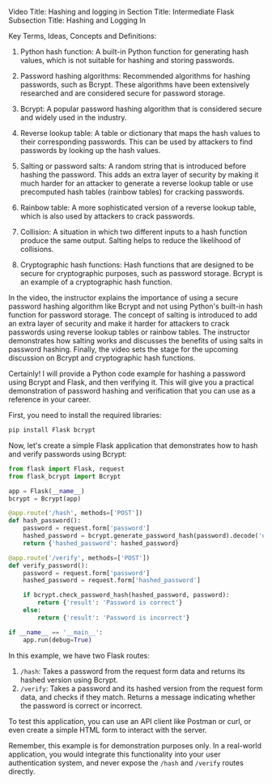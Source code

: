 Video Title: Hashing and logging in
Section Title: Intermediate Flask
Subsection Title: Hashing and Logging In

Key Terms, Ideas, Concepts and Definitions:

1. Python hash function: A built-in Python function for generating hash values, which is not suitable for hashing and storing passwords.

2. Password hashing algorithms: Recommended algorithms for hashing passwords, such as Bcrypt. These algorithms have been extensively researched and are considered secure for password storage.

3. Bcrypt: A popular password hashing algorithm that is considered secure and widely used in the industry.

4. Reverse lookup table: A table or dictionary that maps the hash values to their corresponding passwords. This can be used by attackers to find passwords by looking up the hash values.

5. Salting or password salts: A random string that is introduced before hashing the password. This adds an extra layer of security by making it much harder for an attacker to generate a reverse lookup table or use precomputed hash tables (rainbow tables) for cracking passwords.

6. Rainbow table: A more sophisticated version of a reverse lookup table, which is also used by attackers to crack passwords.

7. Collision: A situation in which two different inputs to a hash function produce the same output. Salting helps to reduce the likelihood of collisions.

8. Cryptographic hash functions: Hash functions that are designed to be secure for cryptographic purposes, such as password storage. Bcrypt is an example of a cryptographic hash function.

In the video, the instructor explains the importance of using a secure password hashing algorithm like Bcrypt and not using Python's built-in hash function for password storage. The concept of salting is introduced to add an extra layer of security and make it harder for attackers to crack passwords using reverse lookup tables or rainbow tables. The instructor demonstrates how salting works and discusses the benefits of using salts in password hashing. Finally, the video sets the stage for the upcoming discussion on Bcrypt and cryptographic hash functions.

Certainly! I will provide a Python code example for hashing a password using Bcrypt and Flask, and then verifying it. This will give you a practical demonstration of password hashing and verification that you can use as a reference in your career.

First, you need to install the required libraries:

```bash
pip install Flask bcrypt
```

Now, let's create a simple Flask application that demonstrates how to hash and verify passwords using Bcrypt:

```python
from flask import Flask, request
from flask_bcrypt import Bcrypt

app = Flask(__name__)
bcrypt = Bcrypt(app)

@app.route('/hash', methods=['POST'])
def hash_password():
    password = request.form['password']
    hashed_password = bcrypt.generate_password_hash(password).decode('utf-8')
    return {'hashed_password': hashed_password}

@app.route('/verify', methods=['POST'])
def verify_password():
    password = request.form['password']
    hashed_password = request.form['hashed_password']

    if bcrypt.check_password_hash(hashed_password, password):
        return {'result': 'Password is correct'}
    else:
        return {'result': 'Password is incorrect'}

if __name__ == '__main__':
    app.run(debug=True)
```

In this example, we have two Flask routes:

1. `/hash`: Takes a password from the request form data and returns its hashed version using Bcrypt.
2. `/verify`: Takes a password and its hashed version from the request form data, and checks if they match. Returns a message indicating whether the password is correct or incorrect.

To test this application, you can use an API client like Postman or curl, or even create a simple HTML form to interact with the server.

Remember, this example is for demonstration purposes only. In a real-world application, you would integrate this functionality into your user authentication system, and never expose the `/hash` and `/verify` routes directly.

